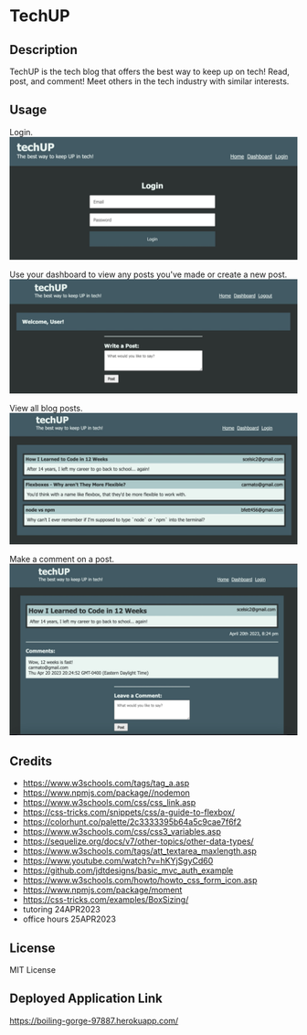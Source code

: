 # TechUP

## Description

TechUP is the tech blog that offers the best way to keep up on tech!  Read, post, and comment!  Meet others in the tech industry with similar interests.

## Usage

Login.
![login page](./public/images/s1.jpg)

Use your dashboard to view any posts you've made or create a new post.
![dashboard page](./public/images/s2.jpg)

View all blog posts.
![view of all blog posts](./public/images/s3.jpg)

Make a comment on a post.
![make a comment on a post](./public/images/s4.jpg)

## Credits

- https://www.w3schools.com/tags/tag_a.asp
- https://www.npmjs.com/package//nodemon
- https://www.w3schools.com/css/css_link.asp
- https://css-tricks.com/snippets/css/a-guide-to-flexbox/
- https://colorhunt.co/palette/2c3333395b64a5c9cae7f6f2
- https://www.w3schools.com/css/css3_variables.asp
- https://sequelize.org/docs/v7/other-topics/other-data-types/
- https://www.w3schools.com/tags/att_textarea_maxlength.asp
- https://www.youtube.com/watch?v=hKYjSgyCd60
- https://github.com/jdtdesigns/basic_mvc_auth_example
- https://www.w3schools.com/howto/howto_css_form_icon.asp
- https://www.npmjs.com/package/moment
- https://css-tricks.com/examples/BoxSizing/
- tutoring 24APR2023
- office hours 25APR2023

## License

MIT License

## Deployed Application Link

https://boiling-gorge-97887.herokuapp.com/